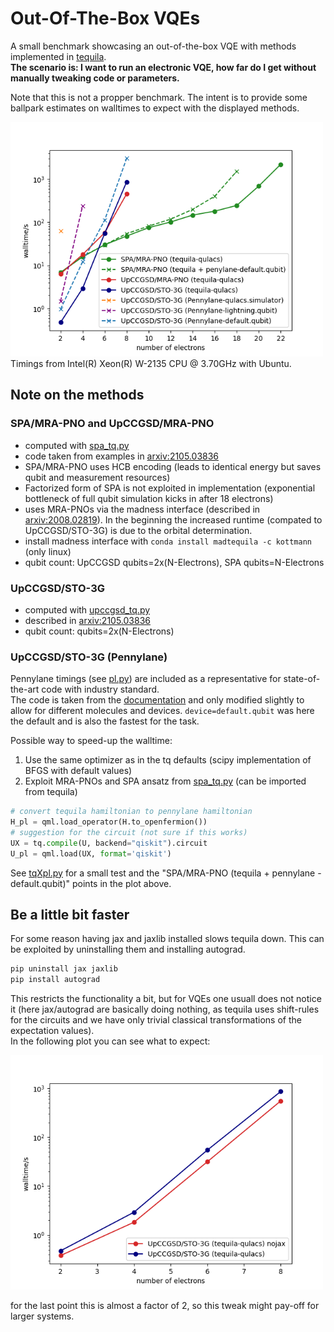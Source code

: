 # Out-Of-The-Box VQEs

A small benchmark showcasing an out-of-the-box VQE with methods implemented in [tequila](https://github.com/tequilahub/tequila).  
**The scenario is: I want to run an electronic VQE, how far do I get without manually tweaking code or parameters.**  

Note that this is not a propper benchmark. The intent is to provide some ballpark estimates on walltimes to expect with the displayed methods.  

<img src="benchmark.png" width=500>
Timings from Intel(R) Xeon(R) W-2135 CPU @ 3.70GHz with Ubuntu.  

## Note on the methods  

### SPA/MRA-PNO and UpCCGSD/MRA-PNO
- computed with [spa_tq.py](script_spa.py)  
- code taken from examples in [arxiv:2105.03836](https://arxiv.org/abs/2105.03836)  
- SPA/MRA-PNO uses HCB encoding (leads to identical energy but saves qubit and measurement resources)  
- Factorized form of SPA is not exploited in implementation (exponential bottleneck of full qubit simulation kicks in after 18 electrons)  
- uses MRA-PNOs via the madness interface (described in [arxiv:2008.02819](https://arxiv.org/abs/2008.02819)). In the beginning the increased runtime (compated to UpCCGSD/STO-3G) is due to the orbital determination.  
- install madness interface with `conda install madtequila -c kottmann` (only linux)  
- qubit count: UpCCGSD qubits=2x(N-Electrons), SPA qubits=N-Electrons  

### UpCCGSD/STO-3G
- computed with [upccgsd_tq.py](script_upccgsd.py)  
- described in [arxiv:2105.03836](https://arxiv.org/abs/2105.03836)  
- qubit count: qubits=2x(N-Electrons)

### UpCCGSD/STO-3G (Pennylane)
Pennylane timings (see [pl.py](pl.py)) are included as a representative for state-of-the-art code with industry standard.  
The code is taken from the [documentation](https://docs.pennylane.ai/en/stable/code/api/pennylane.kUpCCGSD.html) and only modified slightly to allow for different molecules and devices. `device=default.qubit` was here the default and is also the fastest for the task.

Possible way to speed-up the walltime:  
1. Use the same optimizer as in the tq defaults (scipy implementation of BFGS with default values)  
2. Exploit MRA-PNOs and SPA ansatz from [spa_tq.py](spa_tq.py) (can be imported from tequila)

```python
# convert tequila hamiltonian to pennylane hamiltonian
H_pl = qml.load_operator(H.to_openfermion())
# suggestion for the circuit (not sure if this works)
UX = tq.compile(U, backend="qiskit").circuit
U_pl = qml.load(UX, format='qiskit')
```

See [tqXpl.py](tqXpl.py) for a small test and the "SPA/MRA-PNO (tequila + pennylane - default.qubit)" points in the plot above.  

## Be a little bit faster
For some reason having jax and jaxlib installed slows tequila down. This can be exploited by uninstalling them and installing autograd.  
```bash
pip uninstall jax jaxlib
pip install autograd
```
This restricts the functionality a bit, but for VQEs one usuall does not notice it (here jax/autograd are basically doing nothing, as tequila uses shift-rules for the circuits and we have only trivial classical transformations of the expectation values).  
In the following plot you can see what to expect:

<img src="benchmark2.png" width=500>

for the last point this is almost a factor of 2, so this tweak might pay-off for larger systems.


